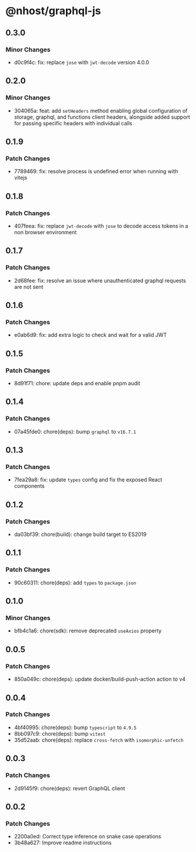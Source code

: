# @nhost/graphql-js

## 0.3.0

### Minor Changes

- d0c9f4c: fix: replace `jose` with `jwt-decode` version 4.0.0

## 0.2.0

### Minor Changes

- 304065a: feat: add `setHeaders` method enabling global configuration of storage, graphql, and functions client headers, alongside added support for passing specific headers with individual calls

## 0.1.9

### Patch Changes

- 7789469: fix: resolve process is undefined error when running with vitejs

## 0.1.8

### Patch Changes

- 407feea: fix: replace `jwt-decode` with `jose` to decode access tokens in a non browser environment

## 0.1.7

### Patch Changes

- 2d68fee: fix: resolve an issue where unauthenticated graphql requests are not sent

## 0.1.6

### Patch Changes

- e0ab6d9: fix: add extra logic to check and wait for a valid JWT

## 0.1.5

### Patch Changes

- 8d91f71: chore: update deps and enable pnpm audit

## 0.1.4

### Patch Changes

- 07a45fde0: chore(deps): bump `graphql` to `v16.7.1`

## 0.1.3

### Patch Changes

- 7fea29a8: fix: update `types` config and fix the exposed React components

## 0.1.2

### Patch Changes

- da03bf39: chore(build): change build target to ES2019

## 0.1.1

### Patch Changes

- 90c60311: chore(deps): add `types` to `package.json`

## 0.1.0

### Minor Changes

- bfb4c1a6: chore(sdk): remove deprecated `useAxios` property

## 0.0.5

### Patch Changes

- 850a049c: chore(deps): update docker/build-push-action action to v4

## 0.0.4

### Patch Changes

- 4bf40995: chore(deps): bump `typescript` to `4.9.5`
- 8bb097c9: chore(deps): bump `vitest`
- 35d52aab: chore(deps): replace `cross-fetch` with `isomorphic-unfetch`

## 0.0.3

### Patch Changes

- 2d9145f9: chore(deps): revert GraphQL client

## 0.0.2

### Patch Changes

- 2200a0ed: Correct type inference on snake case operations
- 3b48a627: Improve readme instructions
